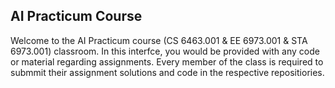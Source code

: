 ## AI Practicum Course

Welcome to the AI Practicum course (CS 6463.001 & EE 6973.001 & STA 6973.001) classroom. In this interfce, you would be provided with any code or material regarding assignments. Every member of the class is required to submmit their assignment solutions and code in the respective repositiories.  
